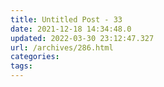```yaml
---
title: Untitled Post - 33
date: 2021-12-18 14:34:48.0
updated: 2022-03-30 23:12:47.327
url: /archives/286.html
categories: 
tags: 
---
```


